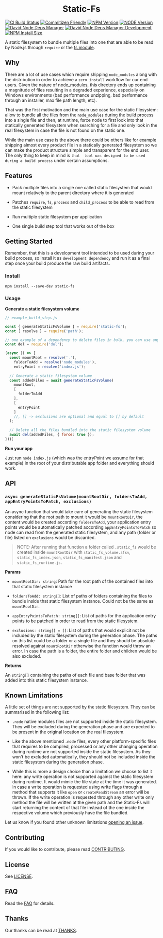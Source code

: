<h1 align="center">
  Static-Fs
</h1> 

[![CI Build Status][ci-build-status-image]][ci-build-status-url]
[![Commitizen Friendly][commitizen-friendly-image]][commitizen-friendly-url]
[![NPM Version][npm-version-image]][npm-version-url]
[![NODE Version][node-version-image]][node-version-url]
[![David Node Deps Manager][david-node-deps-manager-image]][david-node-deps-manager-url]
[![David Node Deps Manager Development][david-node-deps-manager-dev-image]][david-node-deps-manager-dev-url]
[![NPM Install Size][npm-install-size-image]][npm-install-size-url]

A static filesystem to bundle multiple files into one that are
able to be read by Node.js through `require` or the [fs module](https://nodejs.org/api/fs.html).

## Why

There are a lot of use cases which require shipping `node_modules` along with the distribution in order to achieve a `zero install` workflow for our end users. Given the nature of node_modules, this directory ends up containing a magnitude of files resulting in a degraded experience, especially on Windows environments (bad performance unzipping, bad performance through an installer,  max file path length, etc).

That was the first motivation and the main use case for the static filesystem: 
allow to bundle all the files from the `node_modules` during the build process into a single file 
and then, at runtime, force node to first look into that statically generated 
filesystem when searching for a file and only look in the real filesystem 
in case the file is not found on the static one.

While the main use case is the above there could be others like for example shipping almost 
every product file in a statically generated filesystem so we can make the product structure 
simple and transparent for the end user. The only thing to keep in mind is `that 
tool was designed to be used during a build process` under certain assumptions.

## Features

- Pack multiple files into a single one called static filesystem that would 
mount relatively to the parent directory where it is generated

- Patches `require`, `fs`, `process` and `child_process` to be able to read 
from the static filesystem

- Run multiple static filesystem per application

- One single build step tool that works out of the box

## Getting Started

Remember, that this is a development tool intended to be used during your 
build process, so install it as `development dependency` and run it as 
a final step once your build produce the raw build artifacts.

### Install

```
npm install --save-dev static-fs
```

### Usage

**Generate a static filesystem volume**
```javascript
// example_build_step.js

const { generateStaticFsVolume } = require('static-fs');
const { resolve } = require('path');

// one example of a dependency to delete files in bulk, you can use any other
const del = require('del');

(async () => {
  const mountRoot = resolve('.'), 
    folderToAdd = resolve('node_modules'),
    entryPoint = resolve('index.js');
  
  // Generate a static filesystem volume
  const addedFiles = await generateStaticFsVolume(
    mountRoot,
    [
      folderToAdd
    ],
    [
      entryPoint
    ]
    //, [] -> exclusions are optional and equal to [] by default
  );
  
  // Delete all the files bundled into the static filesystem volume
  await del(addedFiles, { force: true });
})()
```

**Run your app**

Just run `node index.js` (which was the entryPoint we assume for that example) 
in the root of your distributable app folder and everything should work. 

## API

### `async generateStaticFsVolume(mountRootDir, foldersToAdd, appEntryPointsToPatch, exclusions)`

An async function that would take care of generating the static filesystem 
considering that the root path to mount it would be `mountRootDir`, the content 
would be created according `foldersToAdd`, your application entry points 
would be automatically patched according `appEntryPointsToPatch` so node can read 
from the generated static filesystem, and any path (folder or file) listed on `exclusions`
would be discarded.

> NOTE: After running that function a folder called `.static_fs` would be 
created inside `mountRootDir` with `static_fs_volume.sfsv`, `static_fs_index.json`, `static_fs_manifest.json` and 
`static_fs_runtime.js`.

**Params** 

- `mountRootDir: string`: Path for the root path of the contained files 
into that static filesystem instance

- `foldersToAdd: string[]`: List of paths of folders containing the files 
to bundle inside that static filesystem instance. Could not be the same as 
`mountRootDir`.

- `appEntryPointsToPatch: string[]`: List of paths for the application entry points 
to be patched in order to read from the static filesystem.

- `exclusions: string[] = []`: List of paths that would explicit not be included by 
the static filesystem during the generation phase. The paths on this list could 
be a folder or a single file and they should be absolute resolved against 
`mountRootDir` otherwise the function would throw an error. In case the path 
is a folder, the entire folder and children would be also excluded. 

**Returns**

An `string[]` containing the paths of each file and base folder 
that was added into this static filesystem instance. 

## Known Limitations

A little set of things are not supported by the static filesystem. They can 
be summarised in the following list:

- `.node` native modules files are not supported inside the static filesystem. 
They will be excluded during the generation phase and are expected to be present 
in the original location on the real filesystem.

- Like the above mentioned `.node` files, every other platform-specific files that
requires to be compiled, processed or any other changing operation during runtime are 
not supported inside the static filesystem. As they won't be excluded automatically, 
they should not be included inside the static filesystem during the generation phase. 

- While this is more a design choice than a limitation we choose to list it 
here: any write operation is not supported against the static filesystem during runtime.
It would mimic the file state at the time it was generated. In case a write operation is requested 
using write flags through a method that supports it like `open` or `createReadStream` an 
error will be thrown. If the write operation is requested through any other write only method the 
file will be written at the given path and the Static-Fs will start returning the content of that file
instead of the one inside the respective volume which previously have the file bundled.

Let us know if you found other unknown limitations [opening an issue](https://github.com/elastic/static-fs/issues/new).

## Contributing

If you would like to contribute, please read [CONTRIBUTING](CONTRIBUTING.md).

## License

See [LICENSE](LICENSE).

## FAQ 

Read the [FAQ](FAQ.md) for details.

## Thanks

Our thanks can be read at [THANKS](https://github.com/elastic/static-fs/blob/master/THANKS.md).
  
[ci-build-status-image]: https://github.com/elastic/static-fs/workflows/CI.CD/badge.svg?branch=master 
[ci-build-status-url]: https://github.com/elastic/static-fs/actions?query=workflow%3ACI.CD+branch%3Amaster
[commitizen-friendly-image]: https://img.shields.io/badge/commitizen-friendly-brightgreen.svg
[commitizen-friendly-url]: http://commitizen.github.io/cz-cli
[npm-version-image]: https://img.shields.io/npm/v/static-fs
[npm-version-url]: https://www.npmjs.com/package/static-fs
[node-version-image]: https://img.shields.io/node/v/static-fs
[node-version-url]: https://nodejs.org/download/release/v10.19.0
[david-node-deps-manager-image]: https://img.shields.io/david/elastic/static-fs
[david-node-deps-manager-url]: https://david-dm.org/elastic/static-fs
[david-node-deps-manager-dev-image]: https://img.shields.io/david/dev/elastic/static-fs
[david-node-deps-manager-dev-url]: https://david-dm.org/elastic/static-fs?type=dev
[npm-install-size-image]: https://packagephobia.now.sh/badge?p=@elastic/static-fs
[npm-install-size-url]: https://packagephobia.now.sh/result?p=@elastic/static-fs
